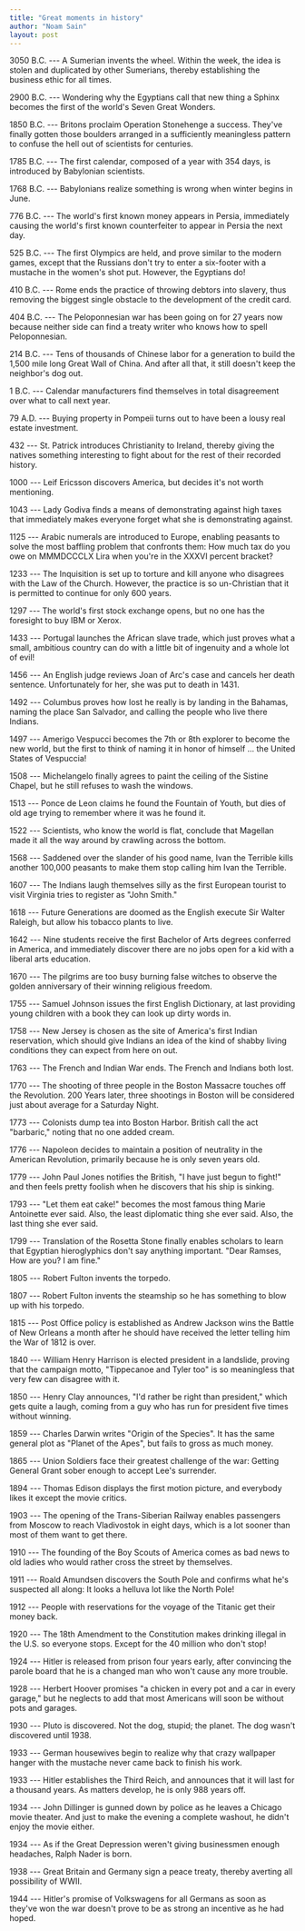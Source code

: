 ```yaml
---
title: "Great moments in history"
author: "Noam Sain"
layout: post
---
```


3050 B.C. --- A Sumerian invents the wheel. Within the week, the idea is stolen and duplicated by other Sumerians, thereby establishing the business ethic for all times.

2900 B.C. --- Wondering why the Egyptians call that new thing a Sphinx becomes the first of the world's Seven Great Wonders.

1850 B.C. --- Britons proclaim Operation Stonehenge a success. They've finally gotten those boulders arranged in a sufficiently meaningless pattern to confuse the hell out of scientists for centuries.

1785 B.C. --- The first calendar, composed of a year with 354 days, is introduced by Babylonian scientists.

1768 B.C. --- Babylonians realize something is wrong when winter begins in June.

776 B.C. --- The world's first known money appears in Persia, immediately causing the world's first known counterfeiter to appear in Persia the next day.

525 B.C. --- The first Olympics are held, and prove similar to the modern games, except that the Russians don't try to enter a six-footer with a mustache in the women's shot put. However, the Egyptians do!

410 B.C. --- Rome ends the practice of throwing debtors into slavery, thus removing the biggest single obstacle to the development of the credit card.

404 B.C. --- The Peloponnesian war has been going on for 27 years now because neither side can find a treaty writer who knows how to spell Peloponnesian.

214 B.C. --- Tens of thousands of Chinese labor for a generation to build the 1,500 mile long Great Wall of China. And after all that, it still doesn't keep the neighbor's dog out.

1 B.C. --- Calendar manufacturers find themselves in total disagreement over what to call next year.

79 A.D. --- Buying property in Pompeii turns out to have been a lousy real estate investment.

432 --- St. Patrick introduces Christianity to Ireland, thereby giving the natives something interesting to fight about for the rest of their recorded history.

1000 --- Leif Ericsson discovers America, but decides it's not worth mentioning.

1043 --- Lady Godiva finds a means of demonstrating against high taxes that immediately makes everyone forget what she is demonstrating against.

1125 --- Arabic numerals are introduced to Europe, enabling peasants to solve the most baffling problem that confronts them: How much tax do you owe on MMMDCCCLX Lira when you're in the XXXVI percent bracket?

1233 --- The Inquisition is set up to torture and kill anyone who disagrees with the Law of the Church. However, the practice is so un-Christian that it is permitted to continue for only 600 years.

1297 --- The world's first stock exchange opens, but no one has the foresight to buy IBM or Xerox.

1433 --- Portugal launches the African slave trade, which just proves what a small, ambitious country can do with a little bit of ingenuity and a whole lot of evil!

1456 --- An English judge reviews Joan of Arc's case and cancels her death sentence. Unfortunately for her, she was put to death in 1431.

1492 --- Columbus proves how lost he really is by landing in the Bahamas, naming the place San Salvador, and calling the people who live there Indians.

1497 --- Amerigo Vespucci becomes the 7th or 8th explorer to become the new world, but the first to think of naming it in honor of himself ... the United States of Vespuccia!

1508 --- Michelangelo finally agrees to paint the ceiling of the Sistine Chapel, but he still refuses to wash the windows.

1513 --- Ponce de Leon claims he found the Fountain of Youth, but dies of old age trying to remember where it was he found it.

1522 --- Scientists, who know the world is flat, conclude that Magellan made it all the way around by crawling across the bottom.

1568 --- Saddened over the slander of his good name, Ivan the Terrible kills another 100,000 peasants to make them stop calling him Ivan the Terrible.

1607 --- The Indians laugh themselves silly as the first European tourist to visit Virginia tries to register as "John Smith."

1618 --- Future Generations are doomed as the English execute Sir Walter Raleigh, but allow his tobacco plants to live.

1642 --- Nine students receive the first Bachelor of Arts degrees conferred in America, and immediately discover there are no jobs open for a kid with a liberal arts education.

1670 --- The pilgrims are too busy burning false witches to observe the golden anniversary of their winning religious freedom.

1755 --- Samuel Johnson issues the first English Dictionary, at last providing young children with a book they can look up dirty words in.

1758 --- New Jersey is chosen as the site of America's first Indian reservation, which should give Indians an idea of the kind of shabby living conditions they can expect from here on out.

1763 --- The French and Indian War ends. The French and Indians both lost.

1770 --- The shooting of three people in the Boston Massacre touches off the Revolution. 200 Years later, three shootings in Boston will be considered just about average for a Saturday Night.

1773 --- Colonists dump tea into Boston Harbor. British call the act "barbaric," noting that no one added cream.

1776 --- Napoleon decides to maintain a position of neutrality in the American Revolution, primarily because he is only seven years old.

1779 --- John Paul Jones notifies the British, "I have just begun to fight!" and then feels pretty foolish when he discovers that his ship is sinking.

1793 --- "Let them eat cake!" becomes the most famous thing Marie Antoinette ever said. Also, the least diplomatic thing she ever said. Also, the last thing she ever said.

1799 --- Translation of the Rosetta Stone finally enables scholars to learn that Egyptian hieroglyphics don't say anything important. "Dear Ramses, How are you? I am fine."

1805 --- Robert Fulton invents the torpedo.

1807 --- Robert Fulton invents the steamship so he has something to blow up with his torpedo.

1815 --- Post Office policy is established as Andrew Jackson wins the Battle of New Orleans a month after he should have received the letter telling him the War of 1812 is over.

1840 --- William Henry Harrison is elected president in a landslide, proving that the campaign motto, "Tippecanoe and Tyler too" is so meaningless that very few can disagree with it.

1850 --- Henry Clay announces, "I'd rather be right than president," which gets quite a laugh, coming from a guy who has run for president five times without winning.

1859 --- Charles Darwin writes "Origin of the Species". It has the same general plot as "Planet of the Apes", but fails to gross as much money.

1865 --- Union Soldiers face their greatest challenge of the war: Getting General Grant sober enough to accept Lee's surrender.

1894 --- Thomas Edison displays the first motion picture, and everybody likes it except the movie critics.

1903 --- The opening of the Trans-Siberian Railway enables passengers from Moscow to reach Vladivostok in eight days, which is a lot sooner than most of them want to get there.

1910 --- The founding of the Boy Scouts of America comes as bad news to old ladies who would rather cross the street by themselves.

1911 --- Roald Amundsen discovers the South Pole and confirms what he's suspected all along: It looks a helluva lot like the North Pole!

1912 --- People with reservations for the voyage of the Titanic get their money back.

1920 --- The 18th Amendment to the Constitution makes drinking illegal in the U.S. so everyone stops. Except for the 40 million who don't stop!

1924 --- Hitler is released from prison four years early, after convincing the parole board that he is a changed man who won't cause any more trouble.

1928 --- Herbert Hoover promises "a chicken in every pot and a car in every garage," but he neglects to add that most Americans will soon be without pots and garages.

1930 --- Pluto is discovered. Not the dog, stupid; the planet. The dog wasn't discovered until 1938.

1933 --- German housewives begin to realize why that crazy wallpaper hanger with the mustache never came back to finish his work.

1933 --- Hitler establishes the Third Reich, and announces that it will last for a thousand years. As matters develop, he is only 988 years off.

1934 --- John Dillinger is gunned down by police as he leaves a Chicago movie theater. And just to make the evening a complete washout, he didn't enjoy the movie either.

1934 --- As if the Great Depression weren't giving businessmen enough headaches, Ralph Nader is born.

1938 --- Great Britain and Germany sign a peace treaty, thereby averting all possibility of WWII.

1944 --- Hitler's promise of Volkswagens for all Germans as soon as they've won the war doesn't prove to be as strong an incentive as he had hoped.
